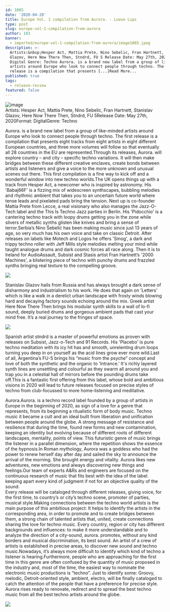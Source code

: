 ```yaml
---
id: 1085
date: '2020-04-20'
title: Europe Vol. 1 compilation from Aurora. - Loose Lips
type: post
slug: europe-vol-1-compilation-from-aurora
author: 103
banner:
  - imported/europe-vol-1-compilation-from-aurora/image1085.jpeg
description: >-
  Artists:&nbsp;Hesper Act, Mattia Prete, Nino Sebelic, Fran Hartnett, Stanislav
  Glazov, Here Now There Then, Stndrd, FU 5 Release Date: May 27th, 2020 Format:
  Digital Genre: Techno Aurora. is a brand new label from a group of like-minded
  artists around Europe who look to connect people through techno. The first
  release is a compilation that presents [...]Read More...
published: true
tags:
  - release-review
featured: false
---
```

![image](../imported/europe-vol-1-compilation-from-aurora/image1085.jpeg)  
Artists: Hesper Act, Mattia Prete, Nino Sebelic, Fran Hartnett, Stanislav Glazov, Here Now There Then, Stndrd, FU 5Release Date: May 27th, 2020Format: DigitalGenre: Techno

Aurora. is a brand new label from a group of like-minded artists around Europe who look to connect people through techno. The first release is a compilation that presents eight tracks from eight artists in eight different European countries, and three more volumes will follow so that eventually all 28 countries in the EU are represented.Through its releases, Aurora. will explore country – and city – specific techno variations. It will then make bridges between these different creative enclaves, create bonds between artists and listeners and give a voice to the more unknown and unusual scenes out there. This first compilation is a fine way to kick off and a wonderful window into new techno worlds.The UK opens things up with a track from Hesper Act, a newcomer who is inspired by astronomy. His 'Babaj66F' is a fizzing mix of widescreen synthscapes, bubbling melodies and rhythmic ambient that takes you to an uncertain future world where tense leads and pixelated pads bring the tension. Next up is co-founder Mattia Prete from Lecce, a real visionary who also manages the Jazz-O-Tech label and the This Is Techno Jazz parties in Berlin. His 'Pidocchio' is a cantering techno track with loopy drums getting you in the zone while slivers of metallic synths glisten like knives and bring a sense of terror.Serbia’s Nino Šebelić has been making music since just 13 years of age, so very much has his own voice and take on classic Detroit. After releases on labels like Motech and Logos he offers 'Smog', a dark and trippy techno roller with Jeff Mills style melodies melting your mind while taught analogue drums and dark cosmic forces all race along. Then it is to Ireland for AudioAssault, Subsist and Stasis artist Fran Hartnett’s '2000 Machines', a blistering piece of techno with punchy drums and frazzled synths bringing real texture to the compelling groove.

![](/wp-content/uploads/live/img/wysiwyg/5e9ec9f3471e2.jpg)

Stanislav Glazov hails from Russia and has always brought a dark sense of disharmony and industrialism to his work. He does that again on 'Letters' which is like a walk in a derelict urban landscape with frosty winds blowing hard and decaying factory sounds echoing around the mix. Greek artist Here Now There Then brings his modular synth skills to a wall of lo-fi sound, deeply buried drums and gorgeous ambient pads that cast your mind free. It’s a real journey to the fringes of space.

![](/wp-content/uploads/live/img/wysiwyg/5e9eca2bd8143.jpg)

Spanish artist stndrd is a master of powerful emotions as proven with releases on Subsist, Jazz-o-Tech and 91 Records. His 'Placebo' is pure techno meditation with its icy hit has and smooth, unrelenting drum loops turning you deep in on yourself as the acid lines grow ever more wild.Last of all, Argentina’s FU-5 brings his “music from the psyche” concept and love of both the synthetic and the organic to 'Intrance.' It's richly layered synth lines are unsettling and colourful as they swarm all around you and trap you in a celestial hall of mirrors before the pounding drums take off.This is a fantastic first offering from this label, whose bold and ambitious visions in 2020 will lead to future releases focused on precise styles of techno from club-focussed to more home-listening and meditative.

Aurora.Aurora. is a techno record label founded by a group of artists in Europe in the beginning of 2020, as sign of a love for a genre that represents, from its beginning a ritualistic form of body music. Techno music it became a cult and an ideal built from liberation and unification between people around the globe. A strong message of resistance and resilience that during the time, found new forms and new contamination, keeping an identity but evolving because of different roots of different landscapes, mentality, points of view. This futuristic genre of music brings the listener in a parallel dimension, where the repetition shows the essence of the hypnosis.In Roman mythology, Aurora was a goddess who had the power to renew herself day after day and sailed the sky to announce the arrival of the morning. She brought energy and vitality. Aurora likes new adventures, new emotions and always discovering new things and feelings.Our team of experts A&Rs and engineers are focused on the continuous research of music that fits best with the idea of the label. keeping apart every kind of judgment if not for an objective quality of the sound.  
Every release will be cataloged through different releases, giving voice, for the first time, to country’s or city’s techno scene, promoter of parties, musical style.Making connections between the techno world artists is the main purpose of this ambitious project: It helps to identify the artists in the corresponding area, in order to promote and to create bridges between them, a strong chain of talented artists that, united, create connections sharing the love for techno music. Every country, region or city has different backgrounds and influences: to make it more understandable and to analyze the direction of a city-sound, aurora. promotes, without any kind borders and musical discrimination, its best sound. An artist of a crew of artists is established in precise areas, to discover new sound and techno music.Nowadays, it’s always more difficult to identify which kind of techno a listener is hearing.Furthermore, people who are approaching for the first time in this genre are often confused by the quantity of music proposed in the industry and, most of the time, the easiest way to nominate the electronic music productions is “techno”. Just to identify some: Groovy, melodic, Detroit-oriented style, ambient, electro, will be finally cataloged to catch the attention of the people that have a preference for precise style. Aurora rises ready to renovate, redirect and to spread the best techno music from all the best techno artists around the globe.

![](/wp-content/uploads/live/img/wysiwyg/5e9d80d16f70a.jpg)